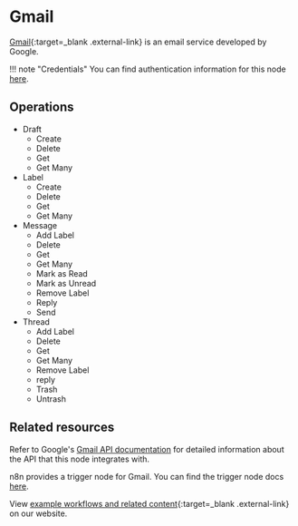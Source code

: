 # Gmail

[Gmail](https://www.gmail.com){:target=_blank .external-link} is an email service developed by Google.

!!! note "Credentials"
    You can find authentication information for this node [here](/integrations/builtin/credentials/google/).


## Operations

* Draft
	* Create
	* Delete
	* Get
	* Get Many
* Label
	* Create
	* Delete
	* Get
	* Get Many
* Message
	* Add Label
	* Delete
	* Get
	* Get Many
	* Mark as Read
	* Mark as Unread
	* Remove Label
	* Reply
	* Send
* Thread
	* Add Label
	* Delete
	* Get
	* Get Many
	* Remove Label
	* reply
	* Trash
	* Untrash

## Related resources

Refer to Google's [Gmail API documentation](https://developers.google.com/gmail/api) for detailed information about the API that this node integrates with.

n8n provides a trigger node for Gmail. You can find the trigger node docs [here](/integrations/builtin/trigger-nodes/gmailtrigger/).

View [example workflows and related content](https://n8n.io/integrations/gmail/){:target=_blank .external-link} on our website.


